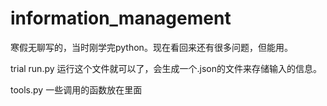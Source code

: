 # information_management

寒假无聊写的，当时刚学完python。现在看回来还有很多问题，但能用。

trial run.py
运行这个文件就可以了，会生成一个.json的文件来存储输入的信息。


tools.py
一些调用的函数放在里面
